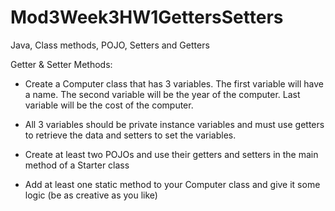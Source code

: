 # Mod3Week3HW1GettersSetters
Java, Class methods, POJO, Setters and Getters

Getter & Setter Methods: 

 

- Create a Computer class that has 3 variables. The first variable will have a name. The second variable will be the year of the computer. Last variable will be the cost of the computer.

- All 3 variables should be private instance variables and must use getters to retrieve the data and setters to set the variables.

- Create at least two POJOs and use their getters and setters in the main method of a Starter class

- Add at least one static method to your Computer class and give it some logic (be as creative as you like)
